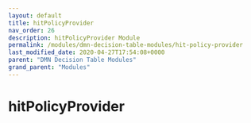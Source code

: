```yaml
---
layout: default
title: hitPolicyProvider 
nav_order: 26
description: hitPolicyProvider Module
permalink: /modules/dmn-decision-table-modules/hit-policy-provider
last_modified_date: 2020-04-27T17:54:08+0000
parent: "DMN Decision Table Modules"
grand_parent: "Modules"
---
```


# hitPolicyProvider